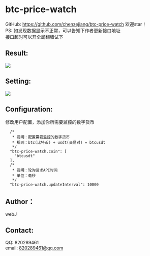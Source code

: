 # btc-price-watch

GitHub: https://github.com/chenzejiang/btc-price-watch 欢迎star！<br>
PS: 如发现数据显示不正常，可以告知下作者更新接口地址<br>
接口超时可以开全局翻墙试下

## Result:
![](https://github.com/chenzejiang/vscode-btc-price-watch/raw/master/img/btc-pic.png)

## Setting:
![](https://github.com/chenzejiang/vscode-btc-price-watch/raw/master/img/btc-watch.gif)

## Configuration:
修改用户配置，添加你所需要监控的数字货币
```
  /* 
   * 说明：配置需要监控的数字货币 
   * 规则：btc(比特币) + usdt(交易对) = btcusdt
   */
  "btc-price-watch.coin": [
    "btcusdt"
  ],
  /*
   * 说明：轮询请求API时间
   * 单位：毫秒
   */
  "btc-price-watch.updateInterval": 10000
```

## Author：
webJ 

## Contact:
QQ: 820289461<br>
email: 820289461@qq.com